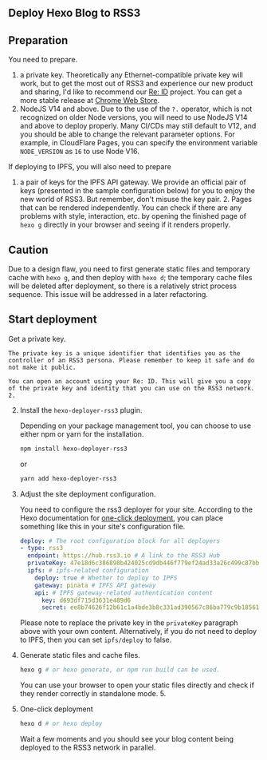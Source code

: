 ## Deploy Hexo Blog to RSS3

## Preparation

You need to prepare.

1. a private key. Theoretically any Ethernet-compatible private key will work, but to get the most out of RSS3 and experience our new product and sharing, I'd like to recommend our [Re: ID](https://github.com/NaturalSelectionLabs/Re-ID) project. You can get a more stable release at [Chrome Web Store](https://chrome.google.com/webstore/detail/re-id/hcioafpcjhamfeiegnnahpjnmnlilkil).
2. NodeJS V14 and above. Due to the use of the `?.` operator, which is not recognized on older Node versions, you will need to use NodeJS V14 and above to deploy properly. Many CI/CDs may still default to V12, and you should be able to change the relevant parameter options. For example, in CloudFlare Pages, you can specify the environment variable `NODE_VERSION` as `16` to use Node V16.

If deploying to IPFS, you will also need to prepare

1. a pair of keys for the IPFS API gateway. We provide an official pair of keys (presented in the sample configuration below) for you to enjoy the new world of RSS3. But remember, don't misuse the key pair. 2.
Pages that can be rendered independently. You can check if there are any problems with style, interaction, etc. by opening the finished page of `hexo g` directly in your browser and seeing if it renders properly.

## Caution

Due to a design flaw, you need to first generate static files and temporary cache with `hexo g`, and then deploy with `hexo d`; the temporary cache files will be deleted after deployment, so there is a relatively strict process sequence. This issue will be addressed in a later refactoring.

## Start deployment

Get a private key.

    The private key is a unique identifier that identifies you as the controller of an RSS3 persona. Please remember to keep it safe and do not make it public.

    You can open an account using your Re: ID. This will give you a copy of the private key and identity that you can use on the RSS3 network. 2.

2. Install the `hexo-deployer-rss3` plugin.

    Depending on your package management tool, you can choose to use either npm or yarn for the installation.

    ```bash
    npm install hexo-deployer-rss3
    ```

    or

    ```bash
    yarn add hexo-deployer-rss3
    ```

3. Adjust the site deployment configuration.

    You need to configure the rss3 deployer for your site. According to the Hexo documentation for [one-click deployment](https://hexo.io/zh-cn/docs/one-command-deployment), you can place something like this in your site's configuration file.

    ```yaml
    deploy: # The root configuration block for all deployers
    - type: rss3
      endpoint: https://hub.rss3.io # A link to the RSS3 Hub
      privateKey: 47e18d6c386898b424025cd9db446f779ef24ad33a26c499c87bb3d9372540ba # Your private key, 64 bytes.
      ipfs: # ipfs-related configuration
        deploy: true # Whether to deploy to IPFS
        gateway: pinata # IPFS API gateway
        api: # IPFS gateway-related authentication content
          key: d693df715d3631e489d6
          secret: ee8b74626f12b61c1a4bde3b8c331ad390567c86ba779c9b18561ee92c1cbff0
    ```

    Please note to replace the private key in the `privateKey` paragraph above with your own content. Alternatively, if you do not need to deploy to IPFS, then you can set `ipfs/deploy` to false.

4. Generate static files and cache files.

    ```bash
    hexo g # or hexo generate, or npm run build can be used.
    ```

    You can use your browser to open your static files directly and check if they render correctly in standalone mode. 5.

5. One-click deployment

    ```bash
    hexo d # or hexo deploy
    ```

    Wait a few moments and you should see your blog content being deployed to the RSS3 network in parallel.
